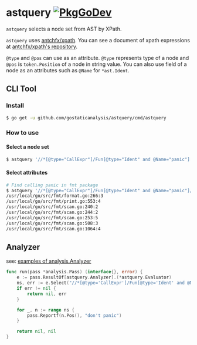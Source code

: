# astquery [![PkgGoDev](https://pkg.go.dev/badge/github.com/gostaticanalysis/astquery)](https://pkg.go.dev/github.com/gostaticanalysis/astquery)

`astquery` selects a node set from AST by XPath.

`astquery` uses [antchfx/xpath](https://github.com/antchfx/xpath).
You can see a document of xpath expressions at [antchfx/xpath's repository](https://github.com/antchfx/xpath#expressions).

`@type` and `@pos` can use as an attribute.
`@type` represents type of a node and `@pos` is `token.Position` of a node in string value.
You can also use field of a node as an attributes such as `@Name` for `*ast.Ident`.

## CLI Tool
### Install

```sh
$ go get -u github.com/gostaticanalysis/astquery/cmd/astquery
```

### How to use

#### Select a node set

```sh
$ astquery '//*[@type="CallExpr"]/Fun[@type="Ident" and @Name="panic"]' fmt
```

#### Select attributes

```sh
# Find calling panic in fmt package
$ astquery '//*[@type="CallExpr"]/Fun[@type="Ident" and @Name="panic"]/@pos' fmt
/usr/local/go/src/fmt/format.go:266:3
/usr/local/go/src/fmt/print.go:553:4
/usr/local/go/src/fmt/scan.go:240:2
/usr/local/go/src/fmt/scan.go:244:2
/usr/local/go/src/fmt/scan.go:253:5
/usr/local/go/src/fmt/scan.go:508:3
/usr/local/go/src/fmt/scan.go:1064:4
```

## Analyzer

see: [examples of analysis.Analyzer](_example)

```go
func run(pass *analysis.Pass) (interface{}, error) {
	e := pass.ResultOf[astquery.Analyzer].(*astquery.Evaluator)
	ns, err := e.Select("//*[@type='CallExpr']/Fun[@type='Ident' and @Name='panic']")
	if err != nil {
		return nil, err
	}

	for _, n := range ns {
		pass.Reportf(n.Pos(), "don't panic")
	}

	return nil, nil
}
```
